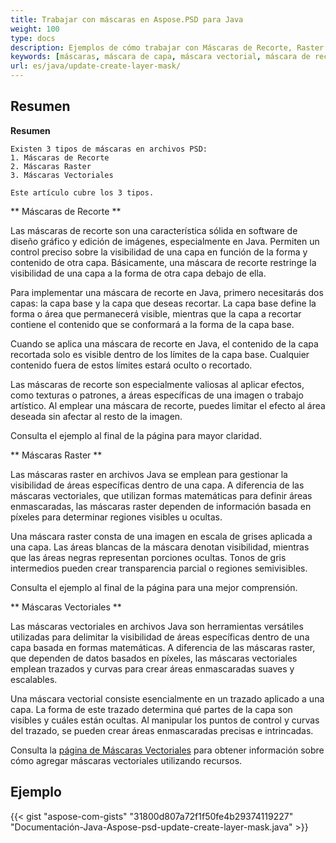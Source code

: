 ```yaml
---
title: Trabajar con máscaras en Aspose.PSD para Java
weight: 100
type: docs
description: Ejemplos de cómo trabajar con Máscaras de Recorte, Raster y Vector dentro de un Archivo PSD
keywords: [máscaras, máscara de capa, máscara vectorial, máscara de recorte, psd, api de psd, java, ejemplo de código]
url: es/java/update-create-layer-mask/
---
```


## **Resumen**

**Resumen**
	
	Existen 3 tipos de máscaras en archivos PSD:
	1. Máscaras de Recorte
	2. Máscaras Raster
	3. Máscaras Vectoriales
	
	Este artículo cubre los 3 tipos.

** Máscaras de Recorte **

Las máscaras de recorte son una característica sólida en software de diseño gráfico y edición de imágenes, especialmente en Java. Permiten un control preciso sobre la visibilidad de una capa en función de la forma y contenido de otra capa. Básicamente, una máscara de recorte restringe la visibilidad de una capa a la forma de otra capa debajo de ella.

Para implementar una máscara de recorte en Java, primero necesitarás dos capas: la capa base y la capa que deseas recortar. La capa base define la forma o área que permanecerá visible, mientras que la capa a recortar contiene el contenido que se conformará a la forma de la capa base.

Cuando se aplica una máscara de recorte en Java, el contenido de la capa recortada solo es visible dentro de los límites de la capa base. Cualquier contenido fuera de estos límites estará oculto o recortado.

Las máscaras de recorte son especialmente valiosas al aplicar efectos, como texturas o patrones, a áreas específicas de una imagen o trabajo artístico. Al emplear una máscara de recorte, puedes limitar el efecto al área deseada sin afectar al resto de la imagen.

Consulta el ejemplo al final de la página para mayor claridad.

** Máscaras Raster **

Las máscaras raster en archivos Java se emplean para gestionar la visibilidad de áreas específicas dentro de una capa. A diferencia de las máscaras vectoriales, que utilizan formas matemáticas para definir áreas enmascaradas, las máscaras raster dependen de información basada en píxeles para determinar regiones visibles u ocultas.

Una máscara raster consta de una imagen en escala de grises aplicada a una capa. Las áreas blancas de la máscara denotan visibilidad, mientras que las áreas negras representan porciones ocultas. Tonos de gris intermedios pueden crear transparencia parcial o regiones semivisibles.

Consulta el ejemplo al final de la página para una mejor comprensión.

** Máscaras Vectoriales **

Las máscaras vectoriales en archivos Java son herramientas versátiles utilizadas para delimitar la visibilidad de áreas específicas dentro de una capa basada en formas matemáticas. A diferencia de las máscaras raster, que dependen de datos basados en píxeles, las máscaras vectoriales emplean trazados y curvas para crear áreas enmascaradas suaves y escalables.

Una máscara vectorial consiste esencialmente en un trazado aplicado a una capa. La forma de este trazado determina qué partes de la capa son visibles y cuáles están ocultas. Al manipular los puntos de control y curvas del trazado, se pueden crear áreas enmascaradas precisas e intrincadas.

Consulta la [página de Máscaras Vectoriales](https://reference.aspose.com/psd/java/com.aspose.psd.fileformats.psd.layers/layermaskdatashort/) para obtener información sobre cómo agregar máscaras vectoriales utilizando recursos.

## **Ejemplo**
{{< gist "aspose-com-gists" "31800d807a72f1f50fe4b29374119227" "Documentación-Java-Aspose-psd-update-create-layer-mask.java" >}}
